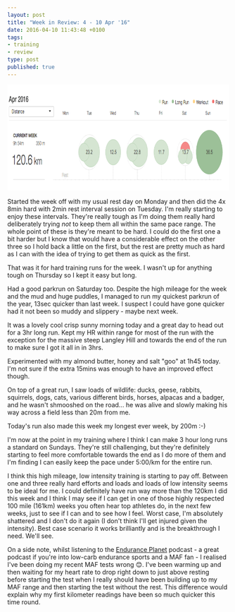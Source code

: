 ```yaml
---
layout: post
title: "Week in Review: 4 - 10 Apr '16"
date: 2016-04-10 11:43:48 +0100
tags:
- training
- review
type: post
published: true
---
```


<a href="/img/week-in-review-4-10Apr16.png"><img alt="Week in Review: 4 - 10 Apr '16" class="center" height="240" src="/img/week-in-review-4-10Apr16.png" width="840" /></a>

Started the week off with my usual rest day on Monday and then did the 4x 8min hard with 2min rest interval session on Tuesday.  I'm really starting to enjoy these intervals.  They're really tough as I'm doing them really hard deliberately trying _not_ to keep them all within the same pace range.  The whole point of these is they're meant to be hard.  I could do the first one a bit harder but I know that would have a considerable effect on the other three so I hold back a little on the first, but the rest are pretty much as hard as I can with the idea of trying to get them as quick as the first.

That was it for hard training runs for the week. I wasn't up for anything tough on Thursday so I kept it easy but long.

Had a good parkrun on Saturday too. Despite the high mileage for the week and the mud and huge puddles, I managed to run my quickest parkrun of the year, 13sec quicker than last week. I suspect I could have gone quicker had it not been so muddy and slippery - maybe next week.

It was a lovely cool crisp sunny morning today and a great day to head out for a 3hr long run. Kept my HR within range for most of the run with the exception for the massive steep Langley Hill and towards the end of the run to make sure I got it all in in 3hrs.

Experimented with my almond butter, honey and salt "goo" at 1h45 today. I'm not sure if the extra 15mins was enough to have an improved effect though.

On top of a great run, I saw loads of wildlife: ducks, geese, rabbits, squirrels, dogs, cats, various different birds, horses, alpacas and a badger, and he wasn't shmooshed on the road... he was alive and slowly making his way across a field less than 20m from me.

Today's run also made this week my longest ever week, by 200m :-)

I'm now at the point in my training where I think I can make 3 hour long runs a standard on Sundays.  They're still challenging, but they're definitely starting to feel more comfortable towards the end as I do more of them and I'm finding I can easily keep the pace under 5:00/km for the entire run.

I think this high mileage, low intensity training is starting to pay off. Between one and three really hard efforts and loads and loads of low intensity seems to be ideal for me.  I could definitely have run way more than the 120km I did this week and I think I may see if I can get in one of those highly respected 100 mile (161km) weeks you often hear top athletes do, in the next few weeks, just to see if I can and to see how I feel.  Worst case, I'm absolutely shattered and I don't do it again (I don't think I'll get injured given the intensity). Best case scenario it works brilliantly and is the breakthrough I need.  We'll see.

On a side note, whilst listening to the [Endurance Planet](http://www.enduranceplanet.com/) podcast - a great podcast if you're into low-carb endurance sports and a MAF fan - I realised I've been doing my recent MAF tests wrong :blush:.  I've been warming up and then waiting for my heart rate to drop right down to just above resting before starting the test when I really should have been building up to my MAF range and then starting the test without the rest.  This difference would explain why my first kilometer readings have been so much quicker this time round.
